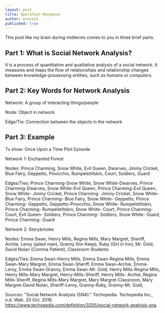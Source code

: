 ```yaml
---
layout: post
title: Operation Mongoose
author: enunez2
published: true
---
```


This post like my brain during midterms comes to you in three brief parts.

## Part 1: What is Social Network Analysis?

It is a process of quantitative and qualitative analysis of a social network. It measures and maps the flow of relationships and relationship changes between knowledge-possessing entities, such as humans or computers.

## Part 2: Key Words for Network Analysis 

Network: A group of interacting things/people

Node: Object in network

Edge/Tie: Connection between the objects in the network

## Part 3: Example

Tv show: Once Upon a Time Pilot Episode

Network 1: Enchanted Forest 

Nodes: Prince Charming, Snow White, Evil Queen, Dwarves, Jiminy Cricket, Blue Fairy, Geppetto, Pinocchio, Rumpelstiltskin, Court, Soldiers, Guard

Edges/Ties: Prince Charming-Snow White, Snow White-Dwarves, Prince Charming-Dwarves, Snow White-Evil Queen, Prince Charming-Evil Queen, Snow White- Jiminy Cricket, Prince Charming- Jiminy Cricket, Snow White- Blue Fairy, Prince Charming- Blue Fairy, Snow White- Geppetto, Prince Charming- Geppetto, Geppetto-Pinocchio, Snow White- Rumpelstiltskin, Prince Charming- Rumpelstiltskin, Snow White- Court, Prince Charming- Court, Evil Queen- Soldiers, Prince Charming- Soldiers, Snow White- Guard, Prince Charming- Guard

Network 2: Storybrooke

Nodes: Emma Swan, Henry Mills, Regina Mills, Mary Margret, Sheriff, Archie, Leroy (jailed man), Granny (Inn Keep), Ruby (Girl in Inn), Mr. Gold, David Nolan (Comma Patient), Classroom Students

Edges/Ties: Emma Swan-Henry Mills, Emma Swan-Regina Mills, Emma Swan-Mary Margret, Emma Swan-Sheriff, Emma Swan-Archie, Emma-Leroy, Emma Swan-Granny, Emma Swan-Mr. Gold, Henry Mills-Regina Mills, Henry Mills-Mary Margret, Henry-Mills-Sheriff, Henry Mills- Archie, Regina Mills-Sheriff, Regina Mills-Mary Margret, Mary Margret-Classroom, Mary Margret-David Nolan, Sheriff-Leroy, Granny-Ruby, Granny-Mr. Gold, 




Sources:
"Social Network Analysis (SNA)." Techopedia. Techopedia Inc., n.d. Web. 20 Oct. 2016. <https://www.techopedia.com/definition/3205/social-network-analysis-sna>.
